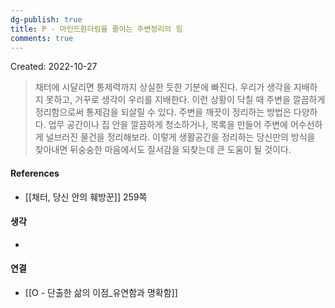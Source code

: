 ```yaml
---
dg-publish: true
title: P - 마인드원더링을 줄이는 주변정리의 힘
comments: true
---
```


Created: 2022-10-27

>채터에 시달리면 통제력까지 상실한 듯한 기분에 빠진다. 우리가 생각을 지배하지 못하고, 거꾸로 생각이 우리를 지배한다. 이런 상황이 닥칠 때 주변을 깔끔하게 정리함으로써 통제감을 되살릴 수 있다. 주변을 깨끗이 정리하는 방법은 다양하다. 업무 공간이나 집 안을 깔끔하게 청소하거나, 목록을 만들어 주변에 어수선하게 널브러진 물건을 정리해보라. 이렇게 생활공간을 정리하는 당신만의 방식을 찾아내면 뒤숭숭한 마음에서도 질서감을 되찾는데 큰 도움이 될 것이다.

#### References
- [[채터, 당신 안의 훼방꾼]] 259쪽

#### 생각
- 

#### 연결
- [[O - 단출한 삶의 이점_유연함과 명확함]]